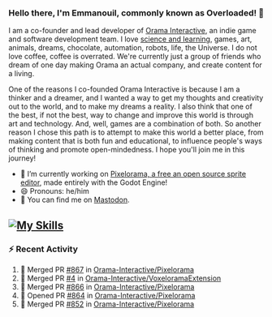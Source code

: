 ### Hello there, I'm Emmanouil, commonly known as Overloaded! 👋
I am a co-founder and lead developer of [Orama Interactive](https://www.orama-interactive.com/), an indie game and software development team. I love [science and learning](https://github.com/OverloadedOrama/KnowledgeBase), games, art, animals, dreams, chocolate, automation, robots, life, the Universe. I do not love coffee, coffee is overrated. We're currently just a group of friends who dream of one day making Orama an actual company, and create content for a living.

One of the reasons I co-founded Orama Interactive is because I am a thinker and a dreamer, and I wanted a way to get my thoughts and creativity out to the world, and to make my dreams a reality. I also think that one of the best, if not the best, way to change and improve this world is through art and technology. And, well, games are a combination of both. So another reason I chose this path is to attempt to make this world a better place, from making content that is both fun and educational, to influence people's ways of thinking and promote open-mindedness. I hope you'll join me in this journey!

- 🔭 I’m currently working on [Pixelorama, a free an open source sprite editor](https://github.com/Orama-Interactive/Pixelorama), made entirely with the Godot Engine!
- 😄 Pronouns: he/him
- 🐘 You can find me on <a rel="me" href="https://mastodon.social/@Overloaded">Mastodon</a>.

[![My Skills](https://skillicons.dev/icons?i=godot,py,cpp,cs,git,linux,html)](https://skillicons.dev)
---

### :zap: Recent Activity

<!--START_SECTION:activity-->
1. 🎉 Merged PR [#867](https://github.com/Orama-Interactive/Pixelorama/pull/867) in [Orama-Interactive/Pixelorama](https://github.com/Orama-Interactive/Pixelorama)
2. 🎉 Merged PR [#4](https://github.com/Orama-Interactive/VoxeloramaExtension/pull/4) in [Orama-Interactive/VoxeloramaExtension](https://github.com/Orama-Interactive/VoxeloramaExtension)
3. 🎉 Merged PR [#866](https://github.com/Orama-Interactive/Pixelorama/pull/866) in [Orama-Interactive/Pixelorama](https://github.com/Orama-Interactive/Pixelorama)
4. 💪 Opened PR [#864](https://github.com/Orama-Interactive/Pixelorama/pull/864) in [Orama-Interactive/Pixelorama](https://github.com/Orama-Interactive/Pixelorama)
5. 🎉 Merged PR [#852](https://github.com/Orama-Interactive/Pixelorama/pull/852) in [Orama-Interactive/Pixelorama](https://github.com/Orama-Interactive/Pixelorama)
<!--END_SECTION:activity-->

<!--
**OverloadedOrama/OverloadedOrama** is a ✨ _special_ ✨ repository because its `README.md` (this file) appears on your GitHub profile.

Here are some ideas to get you started:

- 👯 I’m looking to collaborate on ...
- 🤔 I’m looking for help with ...
- 💬 Ask me about ...
- 📫 How to reach me: ...
- ⚡ Fun fact: ...
-->
